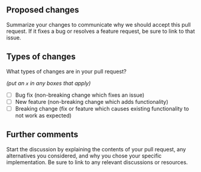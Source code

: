 ## Proposed changes
Summarize your changes to communicate why we should accept this pull request. If it fixes a bug or resolves a feature request, be sure to link to that issue.

## Types of changes
What types of changes are in your pull request?

_(put an `x` in any boxes that apply)_
- [ ] Bug fix (non-breaking change which fixes an issue)
- [ ] New feature (non-breaking change which adds functionality)
- [ ] Breaking change (fix or feature which causes existing functionality to not work as expected)

## Further comments
Start the discussion by explaining the contents of your pull request, any alternatives you considered, and why you chose your specific implementation. Be sure to link to any relevant discussions or resources.